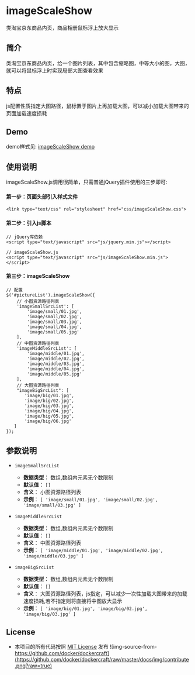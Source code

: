 # imageScaleShow
类淘宝京东商品内页，商品相册鼠标浮上放大显示

## 简介
类淘宝京东商品内页，给一个图片列表，其中包含缩略图，中等大小的图，大图，就可以将鼠标浮上时实现局部大图查看效果

## 特点
js配置性质指定大图路径，鼠标置于图片上再加载大图，可以减小加载大图带来的页面加载速度损耗

## Demo
demo样式见: [imageScaleShow demo](http://cdn.heanes.com/js/imageScaleShow/1.0.0/demo/ "imageScaleShow demo")

## 使用说明
imageScaleShow.js调用很简单，只需普通jQuery插件使用的三步即可:
#### 第一步：页面头部引入样式文件
    <link type="text/css" rel="stylesheet" href="css/imageScaleShow.css">
#### 第二步：引入js脚本
    // jQuery库依赖
    <script type="text/javascript" src="js/jquery.min.js"></script>

    // imageScaleShow.js
    <script type="text/javascript" src="js/imageScaleShow.min.js"></script>

#### 第三步：imageScaleShow
    // 配置
    $('#pictureList').imageScaleShow({
        // 小图资源路径列表
        'imageSmallSrcList': [
            'image/small/01.jpg',
            'image/small/02.jpg',
            'image/small/03.jpg',
            'image/small/04.jpg',
            'image/small/05.jpg'
        ],
        // 中图资源路径列表
        'imageMiddleSrcList': [
            'image/middle/01.jpg',
            'image/middle/02.jpg',
            'image/middle/03.jpg',
            'image/middle/04.jpg',
            'image/middle/05.jpg'
        ],
        // 大图资源路径列表
        "imageBigSrcList": [
           'image/big/01.jpg',
           'image/big/02.jpg',
           'image/big/03.jpg',
           'image/big/04.jpg',
           'image/big/05.jpg',
           'image/big/06.jpg'
       ]
    });


## 参数说明
- `imageSmallSrcList`
  - **数据类型**： 数组,数组内元素无个数限制
  - **默认值**： `[]`
  - **含义**： 小图资源路径列表
  - **示例**： `[
                    'image/small/01.jpg',
                    'image/small/02.jpg',
                    'image/small/03.jpg'
                ]`
                
- `imageMiddleSrcList`
  - **数据类型**： 数组,数组内元素无个数限制
  - **默认值**： `[]`
  - **含义**： 中图资源路径列表
  - **示例**： `[
                    'image/middle/01.jpg',
                    'image/middle/02.jpg',
                    'image/middle/03.jpg'
                ]`

- `imageBigSrcList`
    - **数据类型**： 数组,数组内元素无个数限制
    - **默认值**： `[]`
    - **含义**： 大图资源路径列表，js指定，可以减少一次性加载大图带来的加载速度损耗,若不指定则将直接将中图放大显示
    - **示例**： `[
                      'image/big/01.jpg',
                      'image/big/02.jpg',
                      'image/big/03.jpg'
                  ]`

## License
* 本项目的所有代码按照 [MIT License](https://github.com/racaljk/hosts/blob/master/LICENSE) 发布
![img-source-from-https://github.com/docker/dockercraft](https://github.com/docker/dockercraft/raw/master/docs/img/contribute.png?raw=true)

